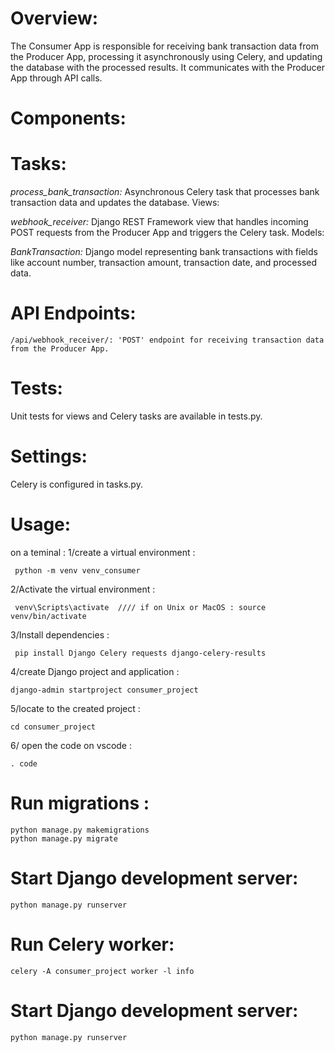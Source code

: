 # Overview:
The Consumer App is responsible for receiving bank transaction data from the Producer App,
processing it asynchronously using Celery, and updating the database with the processed results.
It communicates with the Producer App through API calls.

# Components:

   # Tasks:

_process_bank_transaction:_ Asynchronous Celery task that processes bank transaction data and updates the database.
Views:

_webhook_receiver:_ Django REST Framework view that handles incoming POST requests from the Producer App and triggers the Celery task.
Models:

_BankTransaction:_ Django model representing bank transactions with fields like account number, transaction amount, transaction date, and processed data.

 # API Endpoints:

    /api/webhook_receiver/: 'POST' endpoint for receiving transaction data from the Producer App.
    
  # Tests:

Unit tests for views and Celery tasks are available in tests.py.
  # Settings:

Celery is configured in tasks.py.
# Usage:
on a teminal :
   1/create a virtual environment :
   
     python -m venv venv_consumer
    
  2/Activate the virtual environment :
  
     venv\Scripts\activate  //// if on Unix or MacOS : source venv/bin/activate
    
 3/Install dependencies :
 
     pip install Django Celery requests django-celery-results
   
 4/create Django project and application :
 
    django-admin startproject consumer_project
   
 5/locate to the created project :
 
    cd consumer_project 
   
 6/ open the code on vscode :
 
    . code 
   
# Run migrations : 
    python manage.py makemigrations 
    python manage.py migrate
    
# Start Django development server: 
    python manage.py runserver

# Run Celery worker: 

    celery -A consumer_project worker -l info
  
# Start Django development server: 

    python manage.py runserver
